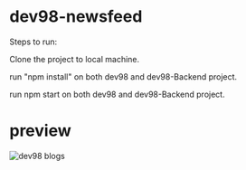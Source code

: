 # dev98-newsfeed

Steps to run:

Clone the project to local machine.

run "npm install" on both dev98 and dev98-Backend project.

run npm start on both dev98 and dev98-Backend project.

#  preview

![dev98 blogs](https://user-images.githubusercontent.com/13539652/211405877-ce0cc494-5526-4023-a36e-6cf39638d520.jpg)

